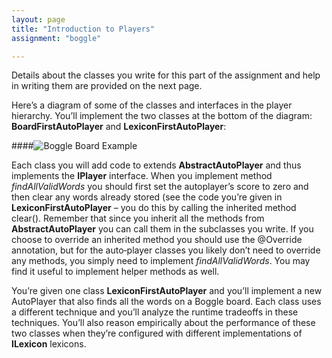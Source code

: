 ```yaml
---
layout: page
title: "Introduction to Players"
assignment: "boggle"

---
```



Details about the classes you write for this part of the assignment and help in writing them are provided on the next page. 

Here’s a diagram of some of the classes and interfaces in the player hierarchy. You’ll implement the two classes at the bottom of the diagram: **BoardFirstAutoPlayer** and **LexiconFirstAutoPlayer**:

####![Boggle Board Example](https://www.cs.duke.edu/courses/fall12/compsci201/assignments/boggle/PlayerClassDiagram.jpg)

Each class you will add code to extends **AbstractAutoPlayer** and thus implements the **IPlayer** interface. When you implement method *findAllValidWords* you should first set the autoplayer’s score to zero and then clear any words already stored (see the code you’re given in **LexiconFirstAutoPlayer** – you do this by calling the inherited method clear(). Remember that since you inherit all the methods from **AbstractAutoPlayer** you can call them in the subclasses you write. If you choose to override an inherited method you should use the @Override annotation, but for the auto‐player classes you likely don’t need to override any methods, you simply need to implement *findAllValidWords*. You may find it useful to implement helper methods as well. 

You’re given one class **LexiconFirstAutoPlayer** and you’ll implement a new AutoPlayer that also finds all the words on a Boggle board. Each class uses a different technique and you’ll analyze the runtime tradeoffs in these techniques. You’ll also reason empirically about the performance of these two classes when they’re configured with different implementations of **ILexicon** lexicons. 